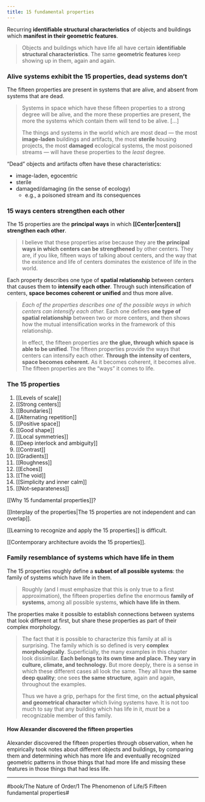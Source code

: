 ```yaml
---
title: 15 fundamental properties
---
```


Recurring **identifiable structural characteristics** of objects and buildings which **manifest in their geometric features**.

> Objects and buildings which have life all have certain **identifiable structural characteristics**. The same **geometric features** keep showing up in them, again and again.

### Alive systems exhibit the 15 properties, dead systems don’t
The fifteen properties are present in systems that are alive, and absent from systems that are dead.

> Systems in space which have these fifteen properties to a strong degree will be alive, and the more these properties are present, the more the systems which contain them will tend to be alive.
> […]
> 
> The things and systems in the world which are most dead — the most **image-laden** buildings and artifacts, the most **sterile** housing projects, the most **damaged** ecological systems, the most poisoned streams — will have these properties to the *least* degree.

“Dead” objects and artifacts often have these characteristics:

- image-laden, egocentric
- sterile
- damaged/damaging (in the sense of ecology)
	- e.g., a poisoned stream and its consequences

### 15 ways centers strengthen each other
The 15 properties are the **principal ways** in which **[[Center|centers]] strengthen each other**.

> I believe that these properties arise because they are **the principal ways in which centers can be strengthened** by other centers. They are, if you like, fifteen ways of talking about centers, and the way that the existence and life of centers dominates the existence of life in the world.

Each property describes one type of **spatial relationship** between centers that causes them to **intensify each other**.
Through such intensification of centers, **space becomes coherent or unified** and thus more alive.

> *Each of the properties describes one of the possible ways in which centers can intensify each other.* Each one defines **one type of spatial relationship** between two or more centers, and then shows how the mutual intensification works in the framework of this relationship.
> 
> In effect, the fifteen properties are **the glue, through which space is able to be unified**. The fifteen properties provide the ways that centers can intensify each other. **Through the intensity of centers, space becomes coherent.** As it becomes coherent, it becomes alive. The fifteen properties are the “ways” it comes to life.

### The 15 properties
1. [[Levels of scale]]
2. [[Strong centers]]
3. [[Boundaries]]
4. [[Alternating repetition]]
5. [[Positive space]]
6. [[Good shape]]
7. [[Local symmetries]]
8. [[Deep interlock and ambiguity]]
9. [[Contrast]]
10. [[Gradients]]
11. [[Roughness]]
12. [[Echoes]]
13. [[The void]]
14. [[Simplicity and inner calm]]
15. [[Not-separateness]]

[[Why 15 fundamental properties]]?

[[Interplay of the properties|The 15 properties are not independent and can overlap]].

[[Learning to recognize and apply the 15 properties]] is difficult.

[[Contemporary architecture avoids the 15 properties]].

### Family resemblance of systems which have life in them
The 15 properties roughly define a **subset of all possible systems**: the family of systems which have life in them.

> Roughly (and I must emphasize that this is only true to a first approximation), the fifteen properties define the enormous **family of systems**, among all possible systems, **which have life in them**.

The properties make it possible to establish connections between systems that look different at first, but share these properties as part of their complex morphology.

> The fact that it is possible to characterize this family at all is surprising. The family which is so defined is very **complex morphologically**. Superficially, the many examples in this chapter look dissimilar. **Each belongs to its own time and place. They vary in culture, climate, and technology.** But more deeply, there is a sense in which these different cases all look the same. They all have **the same deep quality**; one sees **the same structure**, again and again, throughout the examples.
> 
> Thus we have a grip, perhaps for the first time, on the **actual physical and geometrical character** which living systems have. It is not too much to say that any building which has life in it, *must* be a recognizable member of this family.

#### How Alexander discovered the fifteen properties
Alexander discovered the fifteen properties through observation, when he empirically took notes about different objects and buildings, by comparing them and determining which has more life and eventually recognized geometric patterns in those things that had more life and missing these features in those things that had less life.

---

#book/The Nature of Order/1 The Phenomenon of Life/5 Fifteen fundamental properties#